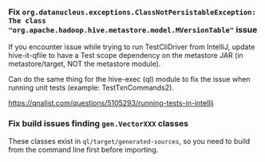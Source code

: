 ### Fix `org.datanucleus.exceptions.ClassNotPersistableException: The class "org.apache.hadoop.hive.metastore.model.MVersionTable"` issue

If you encounter issue while trying to run TestCliDriver from IntelliJ, update hive-it-qfile to have a Test scope dependency on the metastore JAR (in metastore/target, NOT the metastore module).

Can do the same thing for the hive-exec (ql) module to fix the issue when running unit tests (example: TestTxnCommands2).

https://qnalist.com/questions/5105293/running-tests-in-intellij


### Fix build issues finding `gen.VectorXXX` classes

These classes exist in `ql/target/generated-sources`, so you need to build from the command line first before importing.